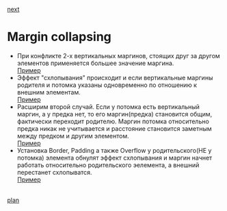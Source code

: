 <a href="02.md">next</a>
<h1>Margin collapsing</h1>

<ul>
<li>
При конфликте 2-х вертикальных маргинов, стоящих друг за другом элементов применяется большее значение маргина.
<br/>
<a href="https://codepen.io/paawel/pen/oqyOvy?editors=1100">Пример</a>
</li>
<li>
Эффект "схлопывания" происходит и если вертикальные маргины родителя и потомка указаны одновременно по отношению к внешним элементам.
<br/>
<a href="https://codepen.io/paawel/pen/pLKBNR?editors=1100">Пример</a>
</li>
<li>
Расширим второй случай. Если у потомка есть вертикальный маргин, а у предка нет, то его маргин(предка) становится общим, фактически переходит родителю.
Маргин потомка относительно предка никак не учитывается и расстояние становится заметным между предком и другим элементом.
<br/>
<a href="https://codepen.io/paawel/pen/MVXRPr">Пример</a>
</li>
<li>
Установка Border, Padding а также Overflow у родительского(НЕ у потомка) элемента обнулят эффект схлопывания и маргин начнет работать относительно родительского эелемента,
а внешний перестанет схлопыватся.
<br/>
<a href="https://codepen.io/paawel/pen/pLKBYd">Пример</a>
</li>
</ul>

<br/>
<a href="00.md">plan</a>
